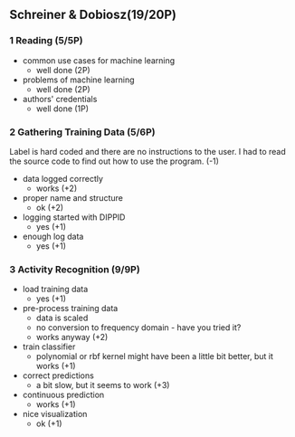## Schreiner & Dobiosz(19/20P)

### 1 Reading (5/5P)

 * common use cases for machine learning
   * well done (2P)
 * problems of machine learning
   * well done (2P)
 * authors' credentials
   * well done (1P)

### 2 Gathering Training Data (5/6P)

Label is hard coded and there are no instructions to the user.
I had to read the source code to find out how to use the program. (-1)

 * data logged correctly
   * works (+2)
 * proper name and structure
   * ok (+2)
 * logging started with DIPPID
   * yes (+1)
 * enough log data
   * yes (+1)

### 3 Activity Recognition (9/9P)

 * load training data
   * yes (+1)
 * pre-process training data
   * data is scaled
   * no conversion to frequency domain - have you tried it?
   * works anyway (+2)
 * train classifier
   * polynomial or rbf kernel might have been a little bit better, but it works (+1)
 * correct predictions
   * a bit slow, but it seems to work (+3)
 * continuous prediction
   * works (+1)
 * nice visualization
   * ok (+1)
